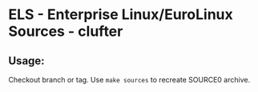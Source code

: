# ELS - Enterprise Linux/EuroLinux Sources - clufter
 
## Usage:
  Checkout branch or tag. Use `make sources` to recreate  SOURCE0 archive.
